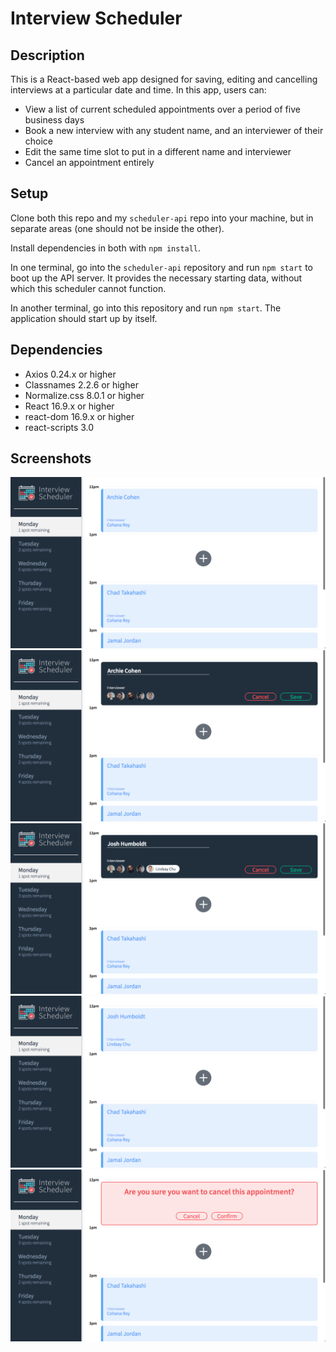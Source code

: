 # Interview Scheduler

## Description

This is a React-based web app designed for saving, editing and cancelling interviews at a particular date and time. In this app, users can:

- View a list of current scheduled appointments over a period of five business days
- Book a new interview with any student name, and an interviewer of their choice
- Edit the same time slot to put in a different name and interviewer
- Cancel an appointment entirely

## Setup

Clone both this repo and my `scheduler-api` repo into your machine, but in separate areas (one should not be inside the other).

Install dependencies in both with `npm install`.

In one terminal, go into the `scheduler-api` repository and run `npm start` to boot up the API server. It provides the necessary starting data, without which this scheduler cannot function.

In another terminal, go into this repository and run `npm start`. The application should start up by itself.

## Dependencies

- Axios 0.24.x or higher
- Classnames 2.2.6 or higher
- Normalize.css 8.0.1 or higher
- React 16.9.x or higher
- react-dom 16.9.x or higher
- react-scripts 3.0

## Screenshots

!["Initial appearance of the app"](https://github.com/stephkri/scheduler/blob/master/screenshots/01init.png)
!["What the user sees when the edit button is clicked"](https://github.com/stephkri/scheduler/blob/master/screenshots/02editinit.png)
!["New values entered into edit form"](https://github.com/stephkri/scheduler/blob/master/screenshots/03editnew.png)
!["Successfully edited the appointment"](https://github.com/stephkri/scheduler/blob/master/screenshots/04shownew.png)
!["Confirm message, asking if you're sure you want to delete this"](https://github.com/stephkri/scheduler/blob/master/screenshots/05confirm.png)